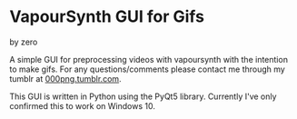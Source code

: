 # VapourSynth GUI for Gifs
by zero

A simple GUI for preprocessing videos with vapoursynth with the intention to make gifs. For any questions/comments please contact me through my tumblr at [000png.tumblr.com](https://000png.tumblr.com/).

This GUI is written in Python using the PyQt5 library. Currently I've only confirmed this to work on Windows 10.
